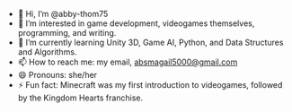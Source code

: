 - 👋 Hi, I’m @abby-thom75
- 👀 I’m interested in game development, videogames themselves, programming, and writing.
- 🌱 I’m currently learning Unity 3D, Game AI, Python, and Data Structures and Algorithms.
- 📫 How to reach me: my email, absmagail5000@gmail.com
- 😄 Pronouns: she/her
- ⚡ Fun fact: Minecraft was my first introduction to videogames, followed by the Kingdom Hearts franchise.


